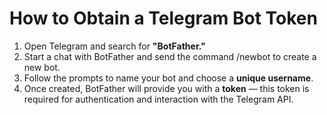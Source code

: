 # How to Obtain a Telegram Bot Token

1. Open Telegram and search for __"BotFather."__
2. Start a chat with BotFather and send the command /newbot to create a new bot.
3. Follow the prompts to name your bot and choose a __unique username__.
4. Once created, BotFather will provide you with a __token__ — this token is required for authentication and interaction with the Telegram API.

